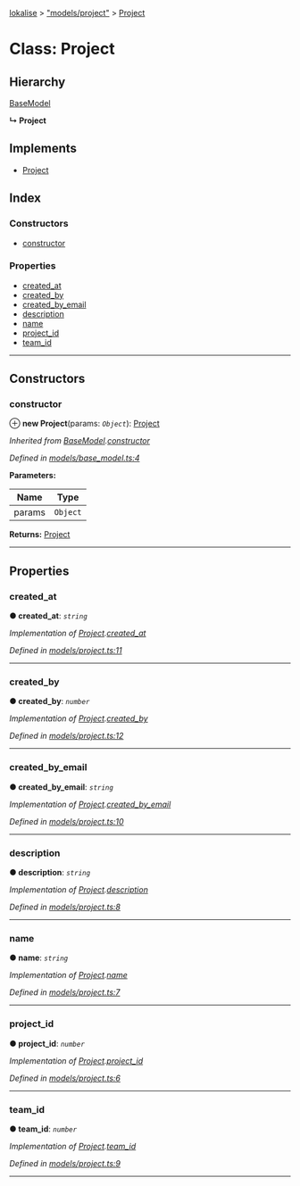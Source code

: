 [lokalise](../README.md) > ["models/project"](../modules/_models_project_.md) > [Project](../classes/_models_project_.project.md)

# Class: Project

## Hierarchy

 [BaseModel](_models_base_model_.basemodel.md)

**↳ Project**

## Implements

* [Project](../interfaces/_interfaces_project_.project.md)

## Index

### Constructors

* [constructor](_models_project_.project.md#constructor)

### Properties

* [created_at](_models_project_.project.md#created_at)
* [created_by](_models_project_.project.md#created_by)
* [created_by_email](_models_project_.project.md#created_by_email)
* [description](_models_project_.project.md#description)
* [name](_models_project_.project.md#name)
* [project_id](_models_project_.project.md#project_id)
* [team_id](_models_project_.project.md#team_id)

---

## Constructors

<a id="constructor"></a>

###  constructor

⊕ **new Project**(params: *`Object`*): [Project](_models_project_.project.md)

*Inherited from [BaseModel](_models_base_model_.basemodel.md).[constructor](_models_base_model_.basemodel.md#constructor)*

*Defined in [models/base_model.ts:4](https://github.com/lokalise/node-lokalise-api/blob/13b70eb/src/models/base_model.ts#L4)*

**Parameters:**

| Name | Type |
| ------ | ------ |
| params | `Object` |

**Returns:** [Project](_models_project_.project.md)

___

## Properties

<a id="created_at"></a>

###  created_at

**● created_at**: *`string`*

*Implementation of [Project](../interfaces/_interfaces_project_.project.md).[created_at](../interfaces/_interfaces_project_.project.md#created_at)*

*Defined in [models/project.ts:11](https://github.com/lokalise/node-lokalise-api/blob/13b70eb/src/models/project.ts#L11)*

___
<a id="created_by"></a>

###  created_by

**● created_by**: *`number`*

*Implementation of [Project](../interfaces/_interfaces_project_.project.md).[created_by](../interfaces/_interfaces_project_.project.md#created_by)*

*Defined in [models/project.ts:12](https://github.com/lokalise/node-lokalise-api/blob/13b70eb/src/models/project.ts#L12)*

___
<a id="created_by_email"></a>

###  created_by_email

**● created_by_email**: *`string`*

*Implementation of [Project](../interfaces/_interfaces_project_.project.md).[created_by_email](../interfaces/_interfaces_project_.project.md#created_by_email)*

*Defined in [models/project.ts:10](https://github.com/lokalise/node-lokalise-api/blob/13b70eb/src/models/project.ts#L10)*

___
<a id="description"></a>

###  description

**● description**: *`string`*

*Implementation of [Project](../interfaces/_interfaces_project_.project.md).[description](../interfaces/_interfaces_project_.project.md#description)*

*Defined in [models/project.ts:8](https://github.com/lokalise/node-lokalise-api/blob/13b70eb/src/models/project.ts#L8)*

___
<a id="name"></a>

###  name

**● name**: *`string`*

*Implementation of [Project](../interfaces/_interfaces_project_.project.md).[name](../interfaces/_interfaces_project_.project.md#name)*

*Defined in [models/project.ts:7](https://github.com/lokalise/node-lokalise-api/blob/13b70eb/src/models/project.ts#L7)*

___
<a id="project_id"></a>

###  project_id

**● project_id**: *`number`*

*Implementation of [Project](../interfaces/_interfaces_project_.project.md).[project_id](../interfaces/_interfaces_project_.project.md#project_id)*

*Defined in [models/project.ts:6](https://github.com/lokalise/node-lokalise-api/blob/13b70eb/src/models/project.ts#L6)*

___
<a id="team_id"></a>

###  team_id

**● team_id**: *`number`*

*Implementation of [Project](../interfaces/_interfaces_project_.project.md).[team_id](../interfaces/_interfaces_project_.project.md#team_id)*

*Defined in [models/project.ts:9](https://github.com/lokalise/node-lokalise-api/blob/13b70eb/src/models/project.ts#L9)*

___

